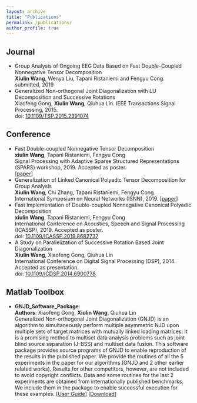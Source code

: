 ```yaml
---
layout: archive
title: "Publications"
permalink: /publications/
author_profile: true
---
```


Journal
------
- Group Analysis of Ongoing EEG Data Based on Fast Double-Coupled Nonnegative Tensor Decomposition<br>**Xiulin Wang**, Wenya Liu, Tapani Ristaniemi and Fengyu Cong. submitted, 2019
- Generalized Non-orthogonal Joint Diagonalization with LU Decomposition and Successive Rotations<br>Xiaofeng Gong, **Xiulin Wang**, Qiuhua Lin. IEEE Transactions Signal Processing, 2015.<br>doi: [10.1109/TSP.2015.2391074](https://doi.org/10.1109/TSP.2015.2391074)

Conference
------
- Fast Double-coupled Nonnegative Tensor Decomposition<br>**xiulin Wang**, Tapani Ristaniemi, Fengyu Cong<br>Signal Processing with Adaptive Sparse Structured Representations (SPARS) workshop, 2019. Accepted as poster.<br>[[paper](/_publications/Wang_et_al_SPARS2019.pdf)]
- Generalization of Linked Canonical Polyadic Tensor Decomposition for Group Analysis<br>**Xiulin Wang**, Chi Zhang, Tapani Ristaniemi, Fengyu Cong<br>International Symposium on Neural Networks (ISNN), 2019. [[paper](/_publications/Wang_et_al_ISNN2019.pdf)] 
- Fast Implementation of Double-coupled Nonnegative Canonical Polyadic Decomposition<br>**xiulin Wang**, Tapani Ristaniemi, Fengyu Cong<br>International Conference on Acoustics, Speech and Signal Processing (ICASSP), 2019. Accepted as poster.<br>doi:  [10.1109/ICASSP.2019.8682737](https://doi.org/10.1109/ICASSP.2019.8682737)
- A Study on Parallelization of Successive Rotation Based Joint Diagonalization<br>**Xiulin Wang**, Xiaofeng Gong, Qiuhua Lin<br>International Conference on Digital Signal Processing (DSP), 2014. Accepted as presentation.<br>doi: [10.1109/ICDSP.2014.6900778](https://doi.org/10.1109/ICDSP.2014.6900778)

Matlab Toolbox
------
- **GNJD_Software_Package**: <br>**Authors**: Xiaofeng Gong, **Xiulin Wang**, Qiuhua Lin<br>Generalized Non-orthogonal Joint Diagonalization (GNJD) is an algorithm to simultaneously perform multiple asymmetric NJD upon multiple sets of target matrices with mutually linked loading matrices. It is a promising method to multiset data analysis problems such as joint blind source separation (J-BSS) and multiset data fusion. This software package provides source programs of GNJD to enable reproduction of the results in the published paper. We provide the routines of all the 5 experiments in the paper for our algorithms (GNJD and 2 other earlier related works). Results for other competitors, however, are not included to avoid copyright conflicts. Data and some routines for the last 2 experiments are obtained from internationally published benchmarks. We include them in the package to enable successful execution for these examples. [[User Guide](http://users.jyu.fi/~xwang/toolbox/User_Guide.pdf)]     [[Download](http://users.jyu.fi/~xwang/toolbox/GNJD_Software_Package.zip)]

